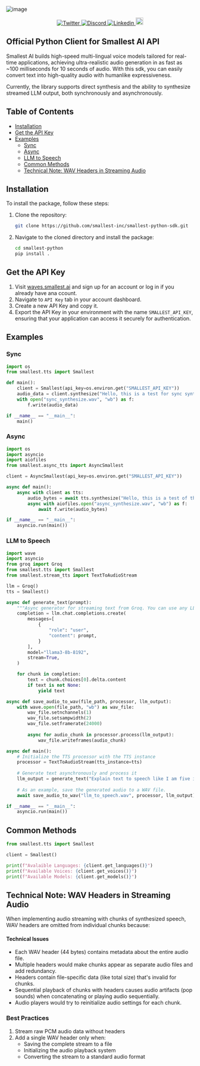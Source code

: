 ![image](https://i.imgur.com/TJ2tT4g.png)   


<div align="center">
  <a href="https://twitter.com/smallest_AI">
    <img src="https://img.shields.io/twitter/url/https/twitter.com/smallest_AI.svg?style=social&label=Follow%20smallest_AI" alt="Twitter">
  </a>
  <a href="https://discord.gg/ywShEyXHBW">
    <img src="https://dcbadge.vercel.app/api/server/ywShEyXHBW?style=flat" alt="Discord">
  </a>
  <a href="https://www.linkedin.com/company/smallest">
    <img src="https://img.shields.io/badge/LinkedIn-Connect-blue" alt="Linkedin">
  </a>
  <a href="https://www.youtube.com/@smallest_ai">
    <img src="https://img.shields.io/static/v1?message=smallest_ai&logo=youtube&label=&color=FF0000&logoColor=white&labelColor=&style=for-the-badge" height=20 alt="Youtube">
  </a>
</div> 

## Official Python Client for Smallest AI API   

Smallest AI builds high-speed multi-lingual voice models tailored for real-time applications, achieving ultra-realistic audio generation in as fast as ~100 milliseconds for 10 seconds of audio. With this sdk, you can easily convert text into high-quality audio with humanlike expressiveness.

Currently, the library supports direct synthesis and the ability to synthesize streamed LLM output, both synchronously and asynchronously.  

## Table of Contents

- [Installation](#installation)
- [Get the API Key](#get-the-api-key)
- [Examples](#examples)
  - [Sync](#sync)
  - [Async](#async)
  - [LLM to Speech](#llm-to-speech)
  - [Common Methods](#common-methods)
  - [Technical Note: WAV Headers in Streaming Audio](#technical-note-wav-headers-in-streaming-audio)

## Installation

To install the package, follow these steps:

1. Clone the repository:
   ```bash
   git clone https://github.com/smallest-inc/smallest-python-sdk.git
   ```

2. Navigate to the cloned directory and install the package:
   ```bash
   cd smallest-python
   pip install .
   ```    

## Get the API Key  

1. Visit [waves.smallest.ai](https://waves.smallest.ai/) and sign up for an account or log in if you already have ana ccount.  
2. Navigate to `API Key` tab in your account dashboard.
3. Create a new API Key and copy it.
4. Export the API Key in your environment with the name `SMALLEST_API_KEY`, ensuring that your application can access it securely for authentication.

## Examples

### Sync  

```python
import os
from smallest.tts import Smallest

def main():
    client = Smallest(api_key=os.environ.get("SMALLEST_API_KEY"))
    audio_data = client.synthesize("Hello, this is a test for sync synthesis function.")
    with open("sync_synthesize.wav", "wb") as f:
        f.write(audio_data)

if __name__ == "__main__":
    main()
```  

### Async  

```python
import os
import asyncio
import aiofiles
from smallest.async_tts import AsyncSmallest

client = AsyncSmallest(api_key=os.environ.get("SMALLEST_API_KEY"))

async def main():
    async with client as tts:
        audio_bytes = await tts.synthesize("Hello, this is a test of the async synthesis function.")
        async with aiofiles.open("async_synthesize.wav", "wb") as f:
            await f.write(audio_bytes)

if __name__ == "__main__":
    asyncio.run(main())
```

### LLM to Speech  

```python
import wave
import asyncio
from groq import Groq
from smallest.tts import Smallest
from smallest.stream_tts import TextToAudioStream

llm = Groq()
tts = Smallest()

async def generate_text(prompt):
    """Async generator for streaming text from Groq. You can use any LLM"""
    completion = llm.chat.completions.create(
        messages=[
            {
                "role": "user",
                "content": prompt,
            }
        ],
        model="llama3-8b-8192",
        stream=True,
    )

    for chunk in completion:
        text = chunk.choices[0].delta.content
        if text is not None:
            yield text

async def save_audio_to_wav(file_path, processor, llm_output):
    with wave.open(file_path, "wb") as wav_file:
        wav_file.setnchannels(1)
        wav_file.setsampwidth(2) 
        wav_file.setframerate(24000)
        
        async for audio_chunk in processor.process(llm_output):
            wav_file.writeframes(audio_chunk)

async def main():
    # Initialize the TTS processor with the TTS instance
    processor = TextToAudioStream(tts_instance=tts)
    
    # Generate text asynchronously and process it
    llm_output = generate_text("Explain text to speech like I am five in 5 sentences.")
    
    # As an example, save the generated audio to a WAV file.
    await save_audio_to_wav("llm_to_speech.wav", processor, llm_output)

if __name__ == "__main__":
    asyncio.run(main())
```

## Common Methods

```python
from smallest.tts import Smallest

client = Smallest()

print(f"Avalaible Languages: {client.get_languages()}")
print(f"Available Voices: {client.get_voices()}")
print(f"Available Models: {client.get_models()}")
```

## Technical Note: WAV Headers in Streaming Audio

When implementing audio streaming with chunks of synthesized speech, WAV headers are omitted from individual chunks because:

#### Technical Issues
- Each WAV header (44 bytes) contains metadata about the entire audio file.
- Multiple headers would make chunks appear as separate audio files and add redundancy.
- Headers contain file-specific data (like total size) that's invalid for chunks.
- Sequential playback of chunks with headers causes audio artifacts (pop sounds) when concatenating or playing audio sequentially.
- Audio players would try to reinitialize audio settings for each chunk.

### Best Practices
1. Stream raw PCM audio data without headers
2. Add a single WAV header only when:
   - Saving the complete stream to a file
   - Initializing the audio playback system
   - Converting the stream to a standard audio format
